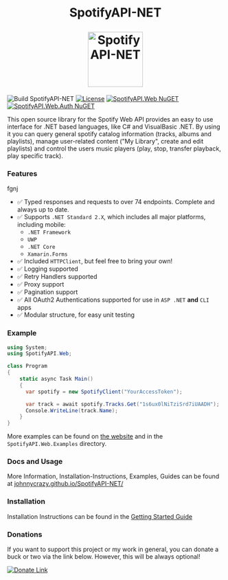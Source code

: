 
<h1 align="center">
  <p align="center">SpotifyAPI-NET</p>
  <a href="https://johnnycrazy.github.io/SpotifyAPI-NET/">
    <img
      height="128"
      width="128"
      src="SpotifyAPI.Docs/static/img/logo.svg"
      alt="SpotifyAPI-NET">
  </a>
</h1>

![Build SpotifyAPI-NET](https://github.com/JohnnyCrazy/SpotifyAPI-NET/workflows/Build/Test/Release%20SpotifyAPI-NET/badge.svg)
[![License](https://img.shields.io/github/license/JohnnyCrazy/SpotifyAPI-NET?style=flat-square)](./LICENSE)
[![SpotifyAPI.Web NuGET](https://img.shields.io/nuget/vpre/SpotifyAPI.Web?label=SpotifyAPI.Web&style=flat-square)](https://www.nuget.org/packages/SpotifyAPI.Web/)
[![SpotifyAPI.Web.Auth NuGET](https://img.shields.io/nuget/vpre/SpotifyAPI.Web.Auth?label=SpotifyAPI.Web.Auth&style=flat-square)](https://www.nuget.org/packages/SpotifyAPI.Web.Auth/)

This open source library for the Spotify Web API provides an easy to use interface for .NET based languages, like C# and VisualBasic .NET. By using it you can query general spotify catalog information (tracks, albums and playlists), manage user-related content ("My Library", create and edit playlists) and control the users music players (play, stop, transfer playback, play specific track).

### Features
fgnj

* ✅ Typed responses and requests to over 74 endpoints. Complete and always up to date.
* ✅ Supports `.NET Standard 2.X`, which includes all major platforms, including mobile:
  * `.NET Framework`
  * `UWP`
  * `.NET Core`
  * `Xamarin.Forms`
* ✅ Included `HTTPClient`, but feel free to bring your own!
* ✅ Logging supported
* ✅ Retry Handlers supported
* ✅ Proxy support
* ✅ Pagination support
* ✅ All OAuth2 Authentications supported for use in `ASP .NET` **and** `CLI` apps
* ✅ Modular structure, for easy unit testing

### Example

```csharp
using System;
using SpotifyAPI.Web;

class Program
{
    static async Task Main()
    {
      var spotify = new SpotifyClient("YourAccessToken");

      var track = await spotify.Tracks.Get("1s6ux0lNiTziSrd7iUAADH");
      Console.WriteLine(track.Name);
    }
}
```

More examples can be found on [the website](https://johnnycrazy.github.io/SpotifyAPI-NET/docs/introduction) and in the `SpotifyAPI.Web.Examples` directory.


### Docs and Usage

More Information, Installation-Instructions, Examples, Guides can be found at [johnnycrazy.github.io/SpotifyAPI-NET/](http://johnnycrazy.github.io/SpotifyAPI-NET/)

### Installation

Installation Instructions can be found in the [Getting Started Guide](https://johnnycrazy.github.io/SpotifyAPI-NET/docs/getting_started)

### Donations

If you want to support this project or my work in general, you can donate a buck or two via the link below. However, this will be always optional!

[![Donate Link](./donate.svg)](https://paypal.me/JohnnyCrazy)
